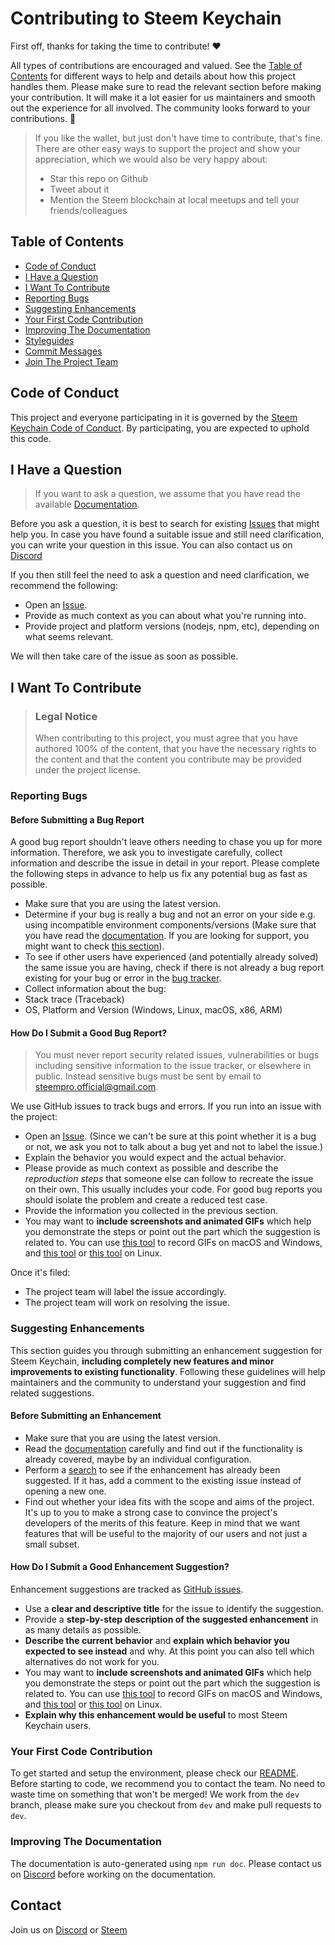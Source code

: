 <!-- omit in toc -->

# Contributing to Steem Keychain

First off, thanks for taking the time to contribute! ❤️

All types of contributions are encouraged and valued. See the [Table of Contents](#table-of-contents) for different ways to help and details about how this project handles them. Please make sure to read the relevant section before making your contribution. It will make it a lot easier for us maintainers and smooth out the experience for all involved. The community looks forward to your contributions. 🎉

> If you like the wallet, but just don't have time to contribute, that's fine. There are other easy ways to support the project and show your appreciation, which we would also be very happy about:
>
> - Star this repo on Github
> - Tweet about it
> - Mention the Steem blockchain at local meetups and tell your friends/colleagues

<!-- omit in toc -->

## Table of Contents

- [Code of Conduct](#code-of-conduct)
- [I Have a Question](#i-have-a-question)
- [I Want To Contribute](#i-want-to-contribute)
- [Reporting Bugs](#reporting-bugs)
- [Suggesting Enhancements](#suggesting-enhancements)
- [Your First Code Contribution](#your-first-code-contribution)
- [Improving The Documentation](#improving-the-documentation)
- [Styleguides](#styleguides)
- [Commit Messages](#commit-messages)
- [Join The Project Team](#join-the-project-team)

## Code of Conduct

This project and everyone participating in it is governed by the
[Steem Keychain Code of Conduct](/CODE_OF_CONDUCT.md).
By participating, you are expected to uphold this code.

## I Have a Question

> If you want to ask a question, we assume that you have read the available [Documentation](/documentation/README.md).

Before you ask a question, it is best to search for existing [Issues](https://github.com/faisalamin9696/steem-keychain-extension/issues) that might help you. In case you have found a suitable issue and still need clarification, you can write your question in this issue. You can also contact us on [Discord](https://discord.com/invite/Bsf98vMg6U)

If you then still feel the need to ask a question and need clarification, we recommend the following:

- Open an [Issue](https://github.com/faisalamin9696/steem-keychain-extension/issues/new).
- Provide as much context as you can about what you're running into.
- Provide project and platform versions (nodejs, npm, etc), depending on what seems relevant.

We will then take care of the issue as soon as possible.

## I Want To Contribute

> ### Legal Notice <!-- omit in toc -->
>
> When contributing to this project, you must agree that you have authored 100% of the content, that you have the necessary rights to the content and that the content you contribute may be provided under the project license.

### Reporting Bugs

<!-- omit in toc -->

#### Before Submitting a Bug Report

A good bug report shouldn't leave others needing to chase you up for more information. Therefore, we ask you to investigate carefully, collect information and describe the issue in detail in your report. Please complete the following steps in advance to help us fix any potential bug as fast as possible.

- Make sure that you are using the latest version.
- Determine if your bug is really a bug and not an error on your side e.g. using incompatible environment components/versions (Make sure that you have read the [documentation](/documentation/README.md). If you are looking for support, you might want to check [this section](#i-have-a-question)).
- To see if other users have experienced (and potentially already solved) the same issue you are having, check if there is not already a bug report existing for your bug or error in the [bug tracker](https://github.com/faisalamin9696/steem-keychain-extensionissues?q=label%3Abug).
- Collect information about the bug:
- Stack trace (Traceback)
- OS, Platform and Version (Windows, Linux, macOS, x86, ARM)

<!-- omit in toc -->

#### How Do I Submit a Good Bug Report?

> You must never report security related issues, vulnerabilities or bugs including sensitive information to the issue tracker, or elsewhere in public. Instead sensitive bugs must be sent by email to steempro.official@gmail.com.

<!-- You may add a PGP key to allow the messages to be sent encrypted as well. -->

We use GitHub issues to track bugs and errors. If you run into an issue with the project:

- Open an [Issue](https://github.com/faisalamin9696/steem-keychain-extension/issues/new). (Since we can't be sure at this point whether it is a bug or not, we ask you not to talk about a bug yet and not to label the issue.)
- Explain the behavior you would expect and the actual behavior.
- Please provide as much context as possible and describe the _reproduction steps_ that someone else can follow to recreate the issue on their own. This usually includes your code. For good bug reports you should isolate the problem and create a reduced test case.
- Provide the information you collected in the previous section.
- You may want to **include screenshots and animated GIFs** which help you demonstrate the steps or point out the part which the suggestion is related to. You can use [this tool](https://www.cockos.com/licecap/) to record GIFs on macOS and Windows, and [this tool](https://github.com/colinkeenan/silentcast) or [this tool](https://github.com/GNOME/byzanz) on Linux.

Once it's filed:

- The project team will label the issue accordingly.
- The project team will work on resolving the issue.

### Suggesting Enhancements

This section guides you through submitting an enhancement suggestion for Steem Keychain, **including completely new features and minor improvements to existing functionality**. Following these guidelines will help maintainers and the community to understand your suggestion and find related suggestions.

<!-- omit in toc -->

#### Before Submitting an Enhancement

- Make sure that you are using the latest version.
- Read the [documentation](/documentation/README.md) carefully and find out if the functionality is already covered, maybe by an individual configuration.
- Perform a [search](https://github.com/faisalamin9696/steem-keychain-extension/issues) to see if the enhancement has already been suggested. If it has, add a comment to the existing issue instead of opening a new one.
- Find out whether your idea fits with the scope and aims of the project. It's up to you to make a strong case to convince the project's developers of the merits of this feature. Keep in mind that we want features that will be useful to the majority of our users and not just a small subset.

<!-- omit in toc -->

#### How Do I Submit a Good Enhancement Suggestion?

Enhancement suggestions are tracked as [GitHub issues](https://github.com/faisalamin9696/steem-keychain-extension/issues).

- Use a **clear and descriptive title** for the issue to identify the suggestion.
- Provide a **step-by-step description of the suggested enhancement** in as many details as possible.
- **Describe the current behavior** and **explain which behavior you expected to see instead** and why. At this point you can also tell which alternatives do not work for you.
- You may want to **include screenshots and animated GIFs** which help you demonstrate the steps or point out the part which the suggestion is related to. You can use [this tool](https://www.cockos.com/licecap/) to record GIFs on macOS and Windows, and [this tool](https://github.com/colinkeenan/silentcast) or [this tool](https://github.com/GNOME/byzanz) on Linux. <!-- this should only be included if the project has a GUI -->
- **Explain why this enhancement would be useful** to most Steem Keychain users.

<!-- You might want to create an issue template for enhancement suggestions that can be used as a guide and that defines the structure of the information to be included. If you do so, reference it here in the description. -->

### Your First Code Contribution

To get started and setup the environment, please check our [README](/README.md).
Before starting to code, we recommend you to contact the team. No need to waste time on something that won't be merged!
We work from the `dev` branch, please make sure you checkout from `dev` and make pull requests to `dev`.

### Improving The Documentation

The documentation is auto-generated using `npm run doc`. Please contact us on [Discord](https://discord.com/invite/3EM6YfRrGv) before working on the documentation.

## Contact

Join us on [Discord](https://discord.com/invite/3EM6YfRrGv) or [Steem](https://steempro.com/@faisalamin)
